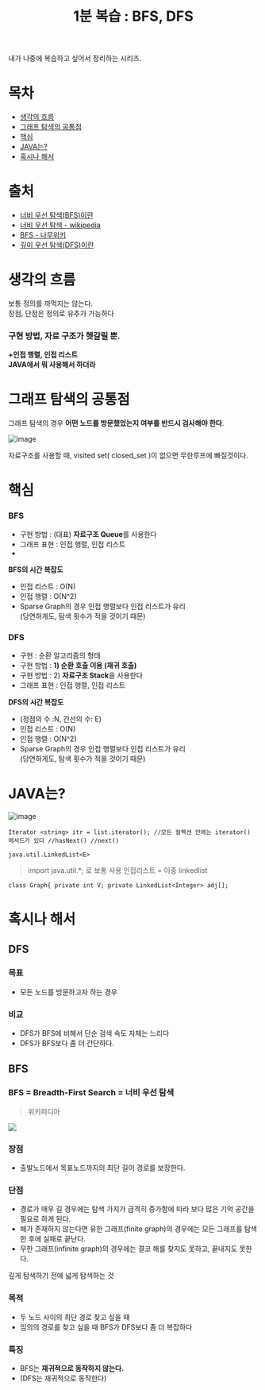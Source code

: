 ﻿---
title:  "1분 복습 : BFS, DFS"
excerpt: "SW 마에스트로 코딩테스트를 준비하기 위해, BFS, DFS부터 복습을 해보겠습니다. 1분안에 다시 읽고 복습할 수 있게 정리하겠습니다."

categories:
  - 1분복습
tags:
  - 1분복습
  - SW Maestro
last_modified_at: 2020-02-27TO14:30:00+09:00
---

내가 나중에 복습하고 싶어서 정리하는 시리즈.

# 목차
- [생각의 흐름](#생각의-흐름)
- [그래프 탐색의 공통점](#그래프-탐색의-공통점)
- [핵심](#핵심)
- [JAVA는?](#JAVA는?)
- [혹시나 해서](#혹시나-해서)

# 출처
- [너비 우선 탐색(BFS)이란](https://gmlwjd9405.github.io/2018/08/15/algorithm-bfs.html)
- [너비 우선 탐색 - wikipedia](https://ko.wikipedia.org/wiki/%EB%84%88%EB%B9%84_%EC%9A%B0%EC%84%A0_%ED%83%90%EC%83%89)
- [BFS - 나무위키](https://namu.wiki/w/BFS)
- [깊이 우선 탐색(DFS)이란](https://gmlwjd9405.github.io/2018/08/14/algorithm-dfs.html)

# 생각의 흐름

보통 정의를 까먹지는 않는다. <br>
장점, 단점은 정의로 유추가 가능하다<br>
### 구현 방법, 자료 구조가 헷갈릴 뿐.
**+인접 행렬, 인접 리스트**<br>
**JAVA에서 뭐 사용해서 하더라**

# 그래프 탐색의 공통점

그래프 탐색의 경우 **어떤 노드를 방문했었는지 여부를 반드시 검사해야 한다**.

![image](https://namu.wiki/w/%ED%8C%8C%EC%9D%BC:external/blog.hackerearth.com/dfsbfs_animation_final.gif)

자료구조를 사용할 때, visited set( closed_set )이 없으면 무한루프에 빠질것이다.

# 핵심
### BFS
- 구현 방법 : (대표) **자료구조 Queue**를 사용한다
- 그래프 표현 : 인접 행렬, 인접 리스트
- 
**BFS의 시간 복잡도**
- 인접 리스트 : O(N)
- 인접 행렬 : O(N^2)
- Sparse Graph의 경우 인접 행렬보다 인접 리스트가 유리<br>(당연하게도, 탐색 횟수가 적을 것이기 때문)

### DFS
- 구현 : 순환 알고리즘의 형태
- 구현 방법 : **1) 순환 호출 이용 (재귀 호출)**
- 구현 방법 : 2) **자료구조 Stack**을 사용한다
- 그래프 표현 : 인접 행렬, 인접 리스트

**DFS의 시간 복잡도**
- (정점의 수 :N, 간선의 수: E)
- 인접 리스트 : O(N)
- 인접 행렬 : O(N^2)
- Sparse Graph의 경우 인접 행렬보다 인접 리스트가 유리<br>(당연하게도, 탐색 횟수가 적을 것이기 때문)

# JAVA는?
![image](https://mblogthumb-phinf.pstatic.net/MjAxNjEyMDRfMTc1/MDAxNDgwODU5MjM1OTYx.HKMtAuC2H4yk0ug_53tHElYJd9Mq9B47_2xjeXhF2cIg.0yrzwvt-8FCxecm_MBQTVzK6vWklJ_7YxXDwlYrl0wUg.PNG.writer0713/%EC%8A%A4%ED%81%AC%EB%A6%B0%EC%83%B7_2016-12-03_%EC%98%A4%EC%A0%84_12.29.17.png?type=w2)

`Iterator <string> itr = list.iterator();
//모든 컬렉션 안에는 iterator() 메서드가 있다
//hasNext()
//next()
`

`java.util.LinkedList<E>`
> import java.util.*; 로 보통 사용
> 인접리스트 = 이중 linkedlist

`
class Graph{
   private int V;
   private LinkedList<Integer> adj[];
`
# 혹시나 해서
## DFS
### 목표
- 모든 노드를 방문하고자 하는 경우

### 비교
- DFS가 BFS에 비해서 단순 검색 속도 자체는 느리다
- DFS가 BFS보다 좀 더 간단하다.

## BFS

### BFS = Breadth-First Search = 너비 우선 탐색

> 위키피디아

![](https://commons.wikimedia.org/wiki/File:Animated_BFS.gif)

### **장점**
-   출발노드에서 목표노드까지의 최단 길이 경로를 보장한다.

### **단점**
-   경로가 매우 길 경우에는 탐색 가지가 급격히 증가함에 따라 보다 많은 기억 공간을 필요로 하게 된다.
-   해가 존재하지 않는다면 유한 그래프(finite graph)의 경우에는 모든 그래프를 탐색한 후에 실패로 끝난다.
-   무한 그래프(infinite graph)의 경우에는 결코 해를 찾지도 못하고, 끝내지도 못한다.

깊게 탐색하기 전에 넓게 탐색하는 것

### **목적**
- 두 노드 사이의 최단 경로 찾고 싶을 때
- 임의의 경로를 찾고 싶을 때
BFS가 DFS보다 좀 더 복잡하다

### **특징**
- BFS는 **재귀적으로 동작하지 않는다.**
- (DFS는 재귀적으로 동작한다)


